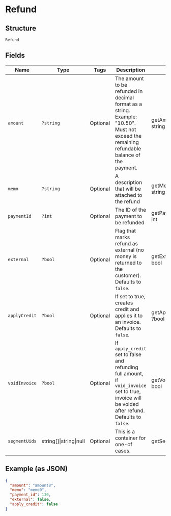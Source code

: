 
# Refund

## Structure

`Refund`

## Fields

| Name | Type | Tags | Description | Getter | Setter |
|  --- | --- | --- | --- | --- | --- |
| `amount` | `?string` | Optional | The amount to be refunded in decimal format as a string. Example: "10.50". Must not exceed the remaining refundable balance of the payment. | getAmount(): ?string | setAmount(?string amount): void |
| `memo` | `?string` | Optional | A description that will be attached to the refund | getMemo(): ?string | setMemo(?string memo): void |
| `paymentId` | `?int` | Optional | The ID of the payment to be refunded | getPaymentId(): ?int | setPaymentId(?int paymentId): void |
| `external` | `?bool` | Optional | Flag that marks refund as external (no money is returned to the customer). Defaults to `false`. | getExternal(): ?bool | setExternal(?bool external): void |
| `applyCredit` | `?bool` | Optional | If set to true, creates credit and applies it to an invoice. Defaults to `false`. | getApplyCredit(): ?bool | setApplyCredit(?bool applyCredit): void |
| `voidInvoice` | `?bool` | Optional | If `apply_credit` set to false and refunding full amount, if `void_invoice` set to true, invoice will be voided after refund. Defaults to `false`. | getVoidInvoice(): ?bool | setVoidInvoice(?bool voidInvoice): void |
| `segmentUids` | string[]\|string\|null | Optional | This is a container for one-of cases. | getSegmentUids(): | setSegmentUids( segmentUids): void |

## Example (as JSON)

```json
{
  "amount": "amount8",
  "memo": "memo0",
  "payment_id": 130,
  "external": false,
  "apply_credit": false
}
```

